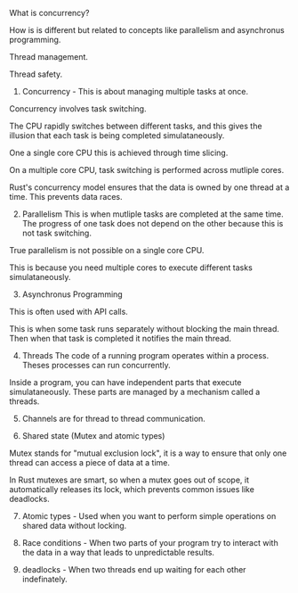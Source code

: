 What is concurrency?

How is is different but related to concepts like parallelism 
and asynchronus programming.

Thread management.

Thread safety.

1. Concurrency - This is about managing multiple tasks at once.

Concurrency involves task switching.

The CPU rapidly switches between different tasks, 
and this gives the illusion that each task 
is being completed simulataneously.

One a single core CPU this is achieved through time slicing.

On a multiple core CPU, task switching is performed across mutliple cores.

Rust's concurrency model ensures that the data is owned by one thread at
a time. This prevents data races.

2. Parallelism
This is when mutliple tasks are completed at the same time. The progress of 
one task does not depend on the other because this is not task switching.

True parallelism is not possible on a single core CPU.

This is because you need multiple cores to execute different tasks 
simulataneously.

3. Asynchronus Programming

This is often used with API calls.

This is when some task runs separately without blocking the main thread.
Then when that task is completed it notifies the main thread.


4. Threads
The code of a running program operates within a process.
Theses processes can run concurrently.

Inside a program, you can have independent parts that execute 
simulataneously. These parts are managed by a mechanism called a threads.


5. Channels are for thread to thread communication.

6. Shared state (Mutex and atomic types)

Mutex stands for "mutual exclusion lock", it is a way to ensure that only
one thread can access a piece of data at a time.

In Rust mutexes are smart, so when a mutex goes out of scope, 
it automatically releases its lock, which prevents common issues 
like deadlocks.

7. Atomic types - Used when you want to perform simple operations on shared
data without locking.

8. Race conditions - When two parts of your program try to interact with the
data in a way that leads to unpredictable results.

9. deadlocks - When two threads end up waiting for each other indefinately. 
